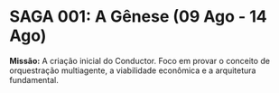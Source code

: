 # SAGA 001: A Gênese (09 Ago - 14 Ago)

**Missão:** A criação inicial do Conductor. Foco em provar o conceito de orquestração multiagente, a viabilidade econômica e a arquitetura fundamental.
